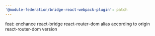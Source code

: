 ```yaml
---
'@module-federation/bridge-react-webpack-plugin': patch
---
```


feat: enchance react-bridge react-router-dom alias according to origin react-router-dom version
